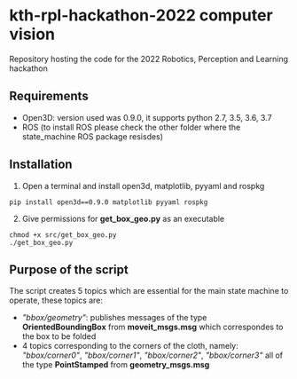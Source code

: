 # kth-rpl-hackathon-2022 computer vision
Repository hosting the code for the 2022 Robotics, Perception and Learning hackathon

## Requirements
- Open3D: version used was 0.9.0, it supports python 2.7, 3.5, 3.6, 3.7
- ROS  (to install ROS please check the other folder where the state_machine ROS package resisdes)

## Installation
1. Open a terminal and install open3d, matplotlib, pyyaml and rospkg
```
pip install open3d==0.9.0 matplotlib pyyaml rospkg
```
2. Give permissions for <b>get_box_geo.py</b> as an executable
```
chmod +x src/get_box_geo.py
./get_box_geo.py
```

## Purpose of the script
The script creates 5 topics which are essential for the main state machine to operate, these topics are:
- <i>"bbox/geometry"</i>: publishes messages of the type <b>OrientedBoundingBox</b> from <b>moveit_msgs.msg</b> which correspondes to the box to be folded
- 4 topics corresponding to the corners of the cloth, namely: <i>"bbox/corner0"</i>, <i>"bbox/corner1"</i>, <i>"bbox/corner2"</i>, <i>"bbox/corner3"</i> all of the type <b>PointStamped</b> from <b>geometry_msgs.msg</b>